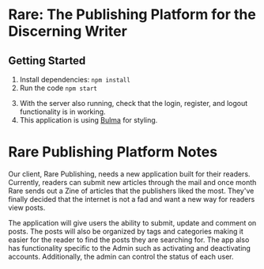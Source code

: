 # Rare: The Publishing Platform for the Discerning Writer

## Getting Started
1. Install dependencies: `npm install`
2. Run the code `npm start`
<!-- TODO: Update the remaining steps if anything changes -->
3. With the server also running, check that the login, register, and logout functionality is in working.
4. This application is using [Bulma](https://bulma.io/documentation) for styling.

<!-- TODO: Finish writing the readme -->
# Rare Publishing Platform Notes

Our client, Rare Publishing, needs a new application built for their readers. Currently, readers can submit new articles through the mail and once month Rare sends out a Zine of articles that the publishers liked the most. They've finally decided that the internet is not a fad and want a new way for readers view posts.

The application will give users the ability to submit, update and comment on posts. The posts will also be organized by tags and categories making it easier for the reader to find the posts they are searching for. The app also has functionality specific to the Admin such as activating and deactivating accounts. Additionally, the admin can control the status of each user. 
